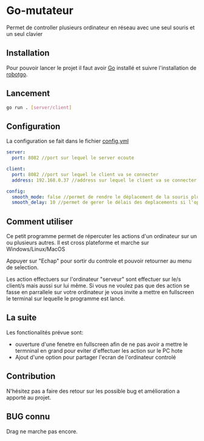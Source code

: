 # Go-mutateur

Permet de controller plusieurs ordinateur en réseau avec une seul souris et un seul clavier

## Installation

Pour pouvoir lancer le projet il faut avoir [Go](https://go.dev/) installé et suivre l'installation de [robotgo](https://github.com/go-vgo/robotgo).

## Lancement

```bash
go run . [server/client]
```

## Configuration

La configuration se fait dans le fichier [config.yml](config.yml)

```yaml
server:
  port: 8082 //port sur lequel le server ecoute

client:
  port: 8082 //port sur lequel le client va se connecter
  address: 192.168.0.37 //address sur lequel le client va se connecter

config:
  smooth_mode: false //permet de rendre le déplacement de la souris plus "humain" (WIP)
  smooth_delay: 10 //permet de gerer le délais des deplacements si l'option si dessus est défini sur true
```

## Comment utiliser

Ce petit programme permet de répercuter les actions d'un ordinateur sur un ou plusieurs autres. Il est cross plateforme et marche sur Windows/Linux/MacOS

Appuyer sur "Echap" pour sortir du controle et pouvoir retourner au menu de selection.

Les action effectuers sur l'ordinateur "serveur" sont effectuer sur le/s client/s mais aussi sur lui même. Si vous ne voulez pas que des action se fasse en parrallele sur votre ordinateur je vous invite a mettre en fullscreen le terminal sur lequelle le programme est lancé.

## La suite

Les fonctionalités prévue sont:

- ouverture d'une fenetre en fullscreen afin de ne pas avoir a mettre le termninal en grand pour eviter d'effectuer les action sur le PC hote
- Ajout d'une option pour partager l'ecran de l'ordinateur controlé

## Contribution

N'hésitez pas a faire des retour sur les possible bug et amélioration a apporté au projet.

## BUG connu

Drag ne marche pas encore.
